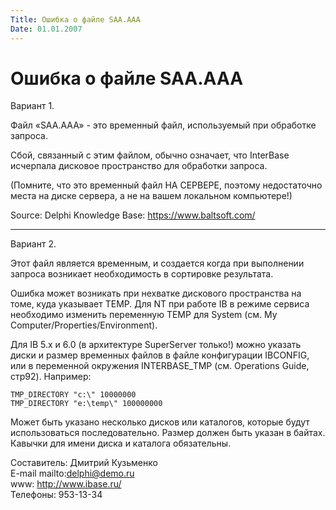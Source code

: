 ```yaml
---
Title: Ошибка о файле SAA.AAA
Date: 01.01.2007
---
```



Ошибка о файле SAA.AAA
======================

Вариант 1.

Файл «SAA.AAA» - это временный файл, используемый при обработке запроса.

Сбой, связанный с этим файлом, обычно означает, что InterBase исчерпала
дисковое пространство для обработки запроса.

(Помните, что это временный файл НА СЕРВЕРЕ,
поэтому недостаточно места на диске сервера,
а не на вашем локальном компьютере!)

Source: Delphi Knowledge Base: <https://www.baltsoft.com/>

------------------------------------------------------------------------

Вариант 2.

Этот файл является временным, и создается когда при выполнении запроса
возникает необходимость в сортировке результата.

Ошибка может возникать
при нехватке дискового пространства на томе, куда указывает TEMP. Для NT
при работе IB в режиме сервиса необходимо изменить переменную TEMP для
System (см. My Computer/Properties/Environment).

Для IB 5.x и 6.0 (в
архитектуре SuperServer только!) можно указать диски и размер временных
файлов в файле конфигурации IBCONFIG, или в переменной окружения
INTERBASE\_TMP (см. Operations Guide, стр92). Например:

    TMP_DIRECTORY "c:\" 10000000
    TMP_DIRECTORY "e:\temp\" 100000000

Может быть указано несколько дисков или каталогов, которые будут
использоваться последовательно. Размер должен быть указан в байтах.
Кавычки для имени диска и каталога обязательны.

Cоставитель: Дмитрий Кузьменко  
E-mail mailto:delphi@demo.ru  
www: http://www.ibase.ru/  
Телефоны: 953-13-34
